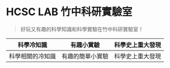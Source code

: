 # HCSC LAB 竹中科研實驗室

> 好玩又有趣的科學知識和科學實驗在竹中科研實驗室！


|科學冷知識            |有趣小實驗                |科學史上重大發現|
|:-------------------------:|:-------------------------:|:-------------------------:|
|科學相關的冷知識|有趣的簡單小實驗|科學史上重大發現 |

